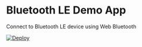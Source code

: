 # Bluetooth LE Demo App
Connect to Bluetooth LE device using Web Bluetooth

[![Deploy](https://kaia.ai/assets/images/deploy.png)](https://kaia.ai/deploy)
